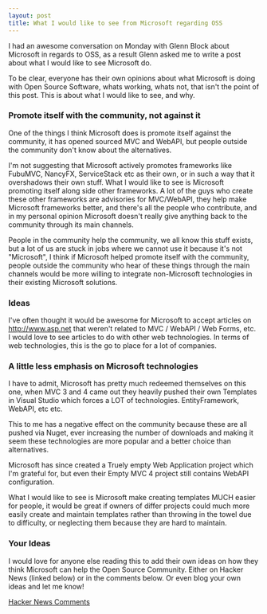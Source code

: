 ```yaml
---
layout: post
title: What I would like to see from Microsoft regarding OSS
---
```


I had an awesome conversation on Monday with Glenn Block about Microsoft in regards to OSS, as a result Glenn asked me to write a post about what I would like to see Microsoft do.

To be clear, everyone has their own opinions about what Microsoft is doing with Open Source Software, whats working, whats not, that isn't the point of this post. This is about what I would like to see, and why.


### Promote itself with the community, not against it

One of the things I think Microsoft does is promote itself against the community, it has opened sourced MVC and WebAPI, but people outside the community don't know about the alternatives. 

I'm not suggesting that Microsoft actively promotes frameworks like FubuMVC, NancyFX, ServiceStack etc as their own, or in such a way that it overshadows their own stuff. What I would like to see is Microsoft promoting itself along side other frameworks. A lot of the guys who create these other frameworks are advisories for MVC/WebAPI, they help make Microsoft frameworks better, and there's all the people who contribute, and in my personal opinion Microsoft doesn't really give anything back to the community through its main channels.

<!--excerpt-->

People in the community help the community, we all know this stuff exists, but a lot of us are stuck in jobs where we cannot use it because it's not "Microsoft", I think if Microsoft helped promote itself with the community, people outside the community who hear of these things through the main channels would be more willing to integrate non-Microsoft technologies in their existing Microsoft solutions.

### Ideas

I've often thought it would be awesome for Microsoft to accept articles on <http://www.asp.net> that weren't related to MVC / WebAPI / Web Forms, etc. I would love to see articles to do with other web technologies. In terms of web technologies, this is the go to place for a lot of companies.

### A little less emphasis on Microsoft technologies

I have to admit, Microsoft has pretty much redeemed themselves on this one, when MVC 3 and 4 came out they heavily pushed their own Templates in Visual Studio which forces a LOT of technologies. EntityFramework, WebAPI, etc etc.

This to me has a negative effect on the community because these are all pushed via Nuget, ever increasing the number of downloads and making it seem these technologies are more popular and a better choice than alternatives.

Microsoft has since created a Truely empty Web Application project which I'm grateful for, but even their Empty MVC 4 project still contains WebAPI configuration.

What I would like to see is Microsoft make creating templates MUCH easier for people, it would be great if owners of differ projects could much more easily create and maintain templates rather than throwing in the towel due to difficulty, or neglecting them because they are hard to maintain.

### Your Ideas

I would love for anyone else reading this to add their own ideas on how they think Microsoft can help the Open Source Community. Either on Hacker News (linked below) or in the comments below. Or even blog your own ideas and let me know!

[Hacker News Comments](https://news.ycombinator.com/item?id=5479043)